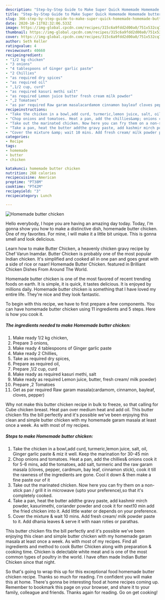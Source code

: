 ```yaml
---
description: "Step-by-Step Guide to Make Super Quick Homemade Homemade butter chicken"
title: "Step-by-Step Guide to Make Super Quick Homemade Homemade butter chicken"
slug: 366-step-by-step-guide-to-make-super-quick-homemade-homemade-butter-chicken
date: 2020-10-11T02:32:06.533Z
image: https://img-global.cpcdn.com/recipes/315c6a9fdd2d00a0/751x532cq70/homemade-butter-chicken-recipe-main-photo.jpg
thumbnail: https://img-global.cpcdn.com/recipes/315c6a9fdd2d00a0/751x532cq70/homemade-butter-chicken-recipe-main-photo.jpg
cover: https://img-global.cpcdn.com/recipes/315c6a9fdd2d00a0/751x532cq70/homemade-butter-chicken-recipe-main-photo.jpg
author: Seth Keller
ratingvalue: 4
reviewcount: 40660
recipeingredient:
- "1/2 kg chicken"
- "3 onions"
- "4 tablespoons of Ginger garlic paste"
- "2 Chillies"
- "as required dry spices"
- "as required oil"
- ",1/2 cup, curd"
- "as required kasuri methi salt"
- "as required Lemon juice butter fresh cream milk powder"
- ",2 Tomatoes"
- "as par required Raw garam masalacardamom cinnamon bayleaf cloves pepper"
recipeinstructions:
- "Take the chicken in a bowl,add curd, turmeric,lemon juice, salt, oil, Ginger garlic paste &amp; miz it well. Keep the marination for 30-45 min"
- "Chop onions and tomatoes. Heat a pan, add the chillies&amp; onions cook it for 5-6 mins, add the tomatoes, add salt, turmeric and the raw garam masala (cloves, pepper, cardmum, bay leaf, cinnamon stick), cook it till the rawness of the ingredients are gone. Cool it down &amp; then make a fine paste our of it"
- "Take out the marinated chicken. Now here you can fry them on a non-stick pan / grill it in microwave (upto your preference),so that it&#39;s completely cooked."
- "Take a pan, heat the butter addthe gravy paste, add kashmir mirch powder, kasurimethi, coriander powder and cook it for next10 min add the fried chicken into it. Add little water or depends on your preference."
- "Cover the mixture &amp; wait 10 mins. Add fresh cream/ milk powder paste to it. Add dhania leaves &amp; serve it with naan roties or parathas."
categories:
- Recipe
tags:
- homemade
- butter
- chicken

katakunci: homemade butter chicken 
nutrition: 268 calories
recipecuisine: American
preptime: "PT38M"
cooktime: "PT42M"
recipeyield: "3"
recipecategory: Lunch

---
```



![Homemade butter chicken](https://img-global.cpcdn.com/recipes/315c6a9fdd2d00a0/751x532cq70/homemade-butter-chicken-recipe-main-photo.jpg)

Hello everybody, I hope you are having an amazing day today. Today, I'm gonna show you how to make a distinctive dish, homemade butter chicken. One of my favorites. For mine, I will make it a little bit unique. This is gonna smell and look delicious.

Learn how to make Butter Chicken, a heavenly chicken gravy recipe by Chef Varun Inamdar. Butter Chicken is probably one of the most popular Indian chicken. It&#39;s simplified and cooked all in one pan and goes great with a side of rice or naan! Homemade Butter Chicken. featured in Brilliant Chicken Dishes From Around The World.

Homemade butter chicken is one of the most favored of recent trending foods on earth. It is simple, it is quick, it tastes delicious. It is enjoyed by millions daily. Homemade butter chicken is something that I have loved my entire life. They're nice and they look fantastic.


To begin with this recipe, we have to first prepare a few components. You can have homemade butter chicken using 11 ingredients and 5 steps. Here is how you cook it.

<!--inarticleads1-->

##### The ingredients needed to make Homemade butter chicken:

1. Make ready 1/2 kg chicken,
1. Prepare 3 onions,
1. Make ready 4 tablespoons of Ginger garlic paste
1. Make ready 2 Chillies,
1. Take as required dry spices,
1. Prepare as required oil,
1. Prepare ,1/2 cup, curd
1. Make ready as required kasuri methi, salt
1. Make ready as required Lemon juice, butter, fresh cream/ milk powder)
1. Prepare ,2 Tomatoes
1. Get as par required Raw garam masala(cardamom, cinnamon, bayleaf, cloves, pepper)


Why not make this butter chicken recipe in bulk to freeze, so that calling for Cube chicken breast. Heat pan over medium heat and add oil. This butter chicken fits the bill perfectly and it&#39;s possible we&#39;ve been enjoying this clean and simple butter chicken with my homemade garam masala at least once a week. As with most of my recipes. 

<!--inarticleads2-->

##### Steps to make Homemade butter chicken:

1. Take the chicken in a bowl,add curd, turmeric,lemon juice, salt, oil, Ginger garlic paste &amp; miz it well. Keep the marination for 30-45 min
1. Chop onions and tomatoes. Heat a pan, add the chillies&amp; onions cook it for 5-6 mins, add the tomatoes, add salt, turmeric and the raw garam masala (cloves, pepper, cardmum, bay leaf, cinnamon stick), cook it till the rawness of the ingredients are gone. Cool it down &amp; then make a fine paste our of it
1. Take out the marinated chicken. Now here you can fry them on a non-stick pan / grill it in microwave (upto your preference),so that it&#39;s completely cooked.
1. Take a pan, heat the butter addthe gravy paste, add kashmir mirch powder, kasurimethi, coriander powder and cook it for next10 min add the fried chicken into it. Add little water or depends on your preference.
1. Cover the mixture &amp; wait 10 mins. Add fresh cream/ milk powder paste to it. Add dhania leaves &amp; serve it with naan roties or parathas.


This butter chicken fits the bill perfectly and it&#39;s possible we&#39;ve been enjoying this clean and simple butter chicken with my homemade garam masala at least once a week. As with most of my recipes. Find all ingredients and method to cook Butter Chicken along with preparation &amp; cooking time. Chicken is delectable white meat and is one of the most common types of poultry in the world. I have often made Indian Butter Chicken since that night. 

So that's going to wrap this up for this exceptional food homemade butter chicken recipe. Thanks so much for reading. I'm confident you will make this at home. There's gonna be interesting food at home recipes coming up. Remember to bookmark this page on your browser, and share it to your family, colleague and friends. Thanks again for reading. Go on get cooking!
